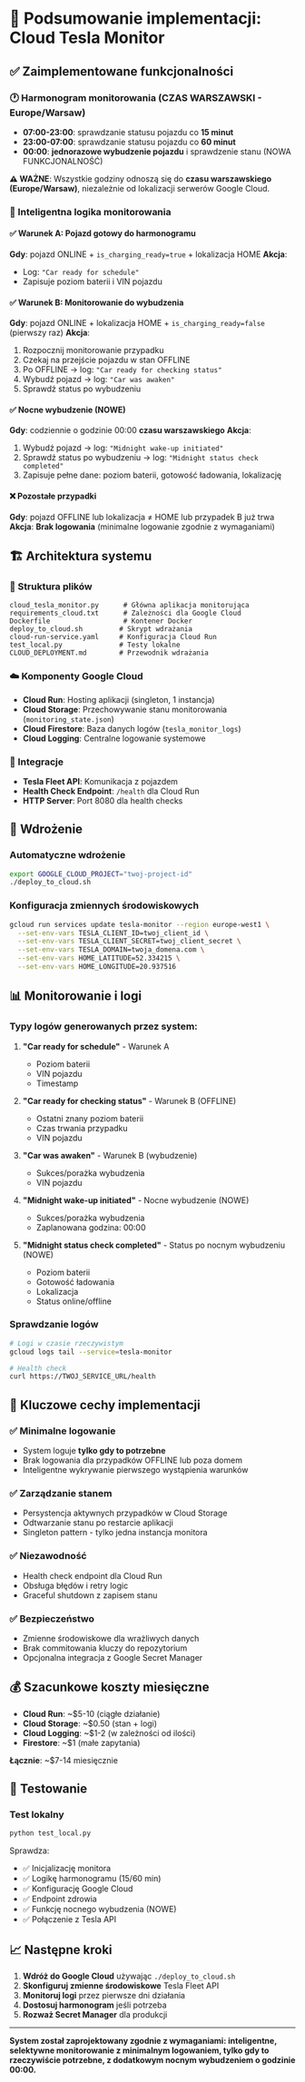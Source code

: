 # 🎯 Podsumowanie implementacji: Cloud Tesla Monitor

## ✅ Zaimplementowane funkcjonalności

### 🕐 Harmonogram monitorowania (CZAS WARSZAWSKI - Europe/Warsaw)
- **07:00-23:00**: sprawdzanie statusu pojazdu co **15 minut**
- **23:00-07:00**: sprawdzanie statusu pojazdu co **60 minut**  
- **00:00**: **jednorazowe wybudzenie pojazdu** i sprawdzenie stanu (NOWA FUNKCJONALNOŚĆ)

**⚠️ WAŻNE**: Wszystkie godziny odnoszą się do **czasu warszawskiego (Europe/Warsaw)**, niezależnie od lokalizacji serwerów Google Cloud.

### 🧠 Inteligentna logika monitorowania

#### ✅ Warunek A: Pojazd gotowy do harmonogramu
**Gdy**: pojazd ONLINE + `is_charging_ready=true` + lokalizacja HOME
**Akcja**: 
- Log: `"Car ready for schedule"`
- Zapisuje poziom baterii i VIN pojazdu

#### ✅ Warunek B: Monitorowanie do wybudzenia
**Gdy**: pojazd ONLINE + lokalizacja HOME + `is_charging_ready=false` (pierwszy raz)
**Akcja**:
1. Rozpocznij monitorowanie przypadku
2. Czekaj na przejście pojazdu w stan OFFLINE
3. Po OFFLINE → log: `"Car ready for checking status"`
4. Wybudź pojazd → log: `"Car was awaken"`
5. Sprawdź status po wybudzeniu

#### ✅ Nocne wybudzenie (NOWE)
**Gdy**: codziennie o godzinie 00:00 **czasu warszawskiego**
**Akcja**:
1. Wybudź pojazd → log: `"Midnight wake-up initiated"`
2. Sprawdź status po wybudzeniu → log: `"Midnight status check completed"`
3. Zapisuje pełne dane: poziom baterii, gotowość ładowania, lokalizację

#### ❌ Pozostałe przypadki
**Gdy**: pojazd OFFLINE lub lokalizacja ≠ HOME lub przypadek B już trwa
**Akcja**: **Brak logowania** (minimalne logowanie zgodnie z wymaganiami)

## 🏗️ Architektura systemu

### 📁 Struktura plików
```
cloud_tesla_monitor.py      # Główna aplikacja monitorująca
requirements_cloud.txt      # Zależności dla Google Cloud
Dockerfile                  # Kontener Docker
deploy_to_cloud.sh         # Skrypt wdrażania
cloud-run-service.yaml     # Konfiguracja Cloud Run
test_local.py              # Testy lokalne
CLOUD_DEPLOYMENT.md        # Przewodnik wdrażania
```

### ☁️ Komponenty Google Cloud
- **Cloud Run**: Hosting aplikacji (singleton, 1 instancja)
- **Cloud Storage**: Przechowywanie stanu monitorowania (`monitoring_state.json`)
- **Cloud Firestore**: Baza danych logów (`tesla_monitor_logs`)
- **Cloud Logging**: Centralne logowanie systemowe

### 🔌 Integracje
- **Tesla Fleet API**: Komunikacja z pojazdem
- **Health Check Endpoint**: `/health` dla Cloud Run
- **HTTP Server**: Port 8080 dla health checks

## 🚀 Wdrożenie

### Automatyczne wdrożenie
```bash
export GOOGLE_CLOUD_PROJECT="twoj-project-id"
./deploy_to_cloud.sh
```

### Konfiguracja zmiennych środowiskowych
```bash
gcloud run services update tesla-monitor --region europe-west1 \
  --set-env-vars TESLA_CLIENT_ID=twoj_client_id \
  --set-env-vars TESLA_CLIENT_SECRET=twoj_client_secret \
  --set-env-vars TESLA_DOMAIN=twoja_domena.com \
  --set-env-vars HOME_LATITUDE=52.334215 \
  --set-env-vars HOME_LONGITUDE=20.937516
```

## 📊 Monitorowanie i logi

### Typy logów generowanych przez system:

1. **"Car ready for schedule"** - Warunek A
   - Poziom baterii
   - VIN pojazdu
   - Timestamp

2. **"Car ready for checking status"** - Warunek B (OFFLINE)
   - Ostatni znany poziom baterii
   - Czas trwania przypadku
   - VIN pojazdu

3. **"Car was awaken"** - Warunek B (wybudzenie)
   - Sukces/porażka wybudzenia
   - VIN pojazdu

4. **"Midnight wake-up initiated"** - Nocne wybudzenie (NOWE)
   - Sukces/porażka wybudzenia
   - Zaplanowana godzina: 00:00

5. **"Midnight status check completed"** - Status po nocnym wybudzeniu (NOWE)
   - Poziom baterii
   - Gotowość ładowania
   - Lokalizacja
   - Status online/offline

### Sprawdzanie logów
```bash
# Logi w czasie rzeczywistym
gcloud logs tail --service=tesla-monitor

# Health check
curl https://TWOJ_SERVICE_URL/health
```

## 🔧 Kluczowe cechy implementacji

### ✅ Minimalne logowanie
- System loguje **tylko gdy to potrzebne**
- Brak logowania dla przypadków OFFLINE lub poza domem
- Inteligentne wykrywanie pierwszego wystąpienia warunków

### ✅ Zarządzanie stanem
- Persystencja aktywnych przypadków w Cloud Storage
- Odtwarzanie stanu po restarcie aplikacji
- Singleton pattern - tylko jedna instancja monitora

### ✅ Niezawodność
- Health check endpoint dla Cloud Run
- Obsługa błędów i retry logic
- Graceful shutdown z zapisem stanu

### ✅ Bezpieczeństwo
- Zmienne środowiskowe dla wrażliwych danych
- Brak commitowania kluczy do repozytorium
- Opcjonalna integracja z Google Secret Manager

## 💰 Szacunkowe koszty miesięczne
- **Cloud Run**: ~$5-10 (ciągłe działanie)
- **Cloud Storage**: ~$0.50 (stan + logi)
- **Cloud Logging**: ~$1-2 (w zależności od ilości)
- **Firestore**: ~$1 (małe zapytania)

**Łącznie**: ~$7-14 miesięcznie

## 🧪 Testowanie

### Test lokalny
```bash
python test_local.py
```

Sprawdza:
- ✅ Inicjalizację monitora
- ✅ Logikę harmonogramu (15/60 min)
- ✅ Konfigurację Google Cloud
- ✅ Endpoint zdrowia
- ✅ Funkcję nocnego wybudzenia (NOWE)
- ✅ Połączenie z Tesla API

## 📈 Następne kroki

1. **Wdróż do Google Cloud** używając `./deploy_to_cloud.sh`
2. **Skonfiguruj zmienne środowiskowe** Tesla Fleet API
3. **Monitoruj logi** przez pierwsze dni działania
4. **Dostosuj harmonogram** jeśli potrzeba
5. **Rozważ Secret Manager** dla produkcji

---

**System został zaprojektowany zgodnie z wymaganiami: inteligentne, selektywne monitorowanie z minimalnym logowaniem, tylko gdy to rzeczywiście potrzebne, z dodatkowym nocnym wybudzeniem o godzinie 00:00.** 